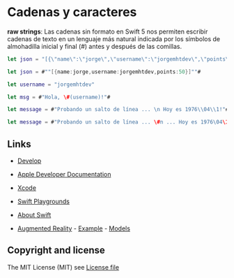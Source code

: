 # Cadenas y caracteres

**raw strings**: Las cadenas sin formato en Swift 5 nos permiten escribir cadenas de texto en un lenguaje más natural indicada por los símbolos de almohadilla inicial y final (#) antes y después de las comillas.

```swift
let json = "[{\"name\":\"jorge\",\"username\":\"jorgemhtdev\",\"points\":50}]"

let json = #""[{name:jorge,username:jorgemhtdev,points:50}]""#

let username = "jorgemhtdev"

let msg = #"Hola, \#(username)!"#

let message = #"Probando un salto de línea ... \n Hoy es 1976\\04\\1!"#

let message = #"Probando un salto de línea ... \#n ... Hoy es 1976\04\1!"#

```

## Links

- [Develop](https://developer.apple.com/develop/)

- [Apple Developer Documentation](https://developer.apple.com/documentation)

- [Xcode](https://developer.apple.com/xcode/)

- [Swift Playgrounds](https://www.apple.com/swift/playgrounds/)

- [About Swift](https://docs.swift.org/swift-book/)

- [Augmented Reality](https://developer.apple.com/augmented-reality/) - [Example](https://github.com/jorgemht/Swift/tree/master/Examples/ExampleAR) - [Models](https://developer.apple.com/augmented-reality/quick-look/)  


## Copyright and license

The MIT License (MIT) see [License file](https://github.com/jorgemht/SkiaSharpXF/blob/master/LICENSE)
